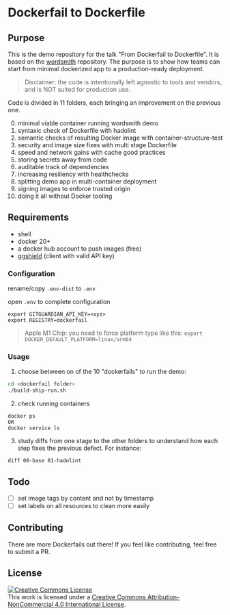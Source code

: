 

# Dockerfail to Dockerfile

## Purpose

This is the demo repository for the talk "From Dockerfail to Dockerfile". It is based on the [wordsmith](https://github.com/dockersamples/wordsmith) repository. The purpose is to show how teams can start from minimal dockerized app to a production-ready deployment.

> Disclaimer: the code is intentionally left agnostic to tools and vendors, and is NOT suited for production use.

Code is divided in 11 folders, each bringing an improvement on the previous one.

00. minimal viable container running wordsmith demo
01. syntaxic check of Dockerfile with hadolint
02. semantic checks of resulting Docker image with container-structure-test
03. security and image size fixes with multi stage Dockerfile
04. speed and network gains with cache good practices
05. storing secrets away from code
06. auditable track of dependencies
07. increasing resiliency with healthchecks
08. splitting demo app in multi-container deployment
09. signing images to enforce trusted origin
10. doing it all without Docker tooling

## Requirements

- shell
- docker 20+
- a docker hub account to push images (free)
- [ggshield](https://docs.gitguardian.com/ggshield-docs/reference/install) (client with valid API key)

### Configuration

rename/copy `.env-dist` to `.env`

open `.env` to complete configuration
```
export GITGUARDIAN_API_KEY=<xyz>
export REGISTRY=dockerfail
```

> Apple M1 Chip: you need to force platform type like this:
`export DOCKER_DEFAULT_PLATFORM=linux/arm64`

### Usage

1. choose between on of the 10 "dockerfails" to run the demo:

```bash
cd <dockerfail folder>
./build-ship-run.sh
```

2. check running containers

```
docker ps
OR
docker service ls
```

3. study diffs from one stage to the other folders to understand how each step fixes the previous defect. For instance:

`diff 00-base 01-hadolint`

## Todo

- [ ] set image tags by content and not by timestamp
- [ ] set labels on all resources to clean more easily

## Contributing

There are more Dockerfails out there! If you feel like contributing, feel free to submit a PR.

## License

<a rel="license" href="http://creativecommons.org/licenses/by-nc/4.0/"><img alt="Creative Commons License" style="border-width:0" src="https://i.creativecommons.org/l/by-nc/4.0/88x31.png" /></a><br />This work is licensed under a <a rel="license" href="http://creativecommons.org/licenses/by-nc/4.0/">Creative Commons Attribution-NonCommercial 4.0 International License</a>.

